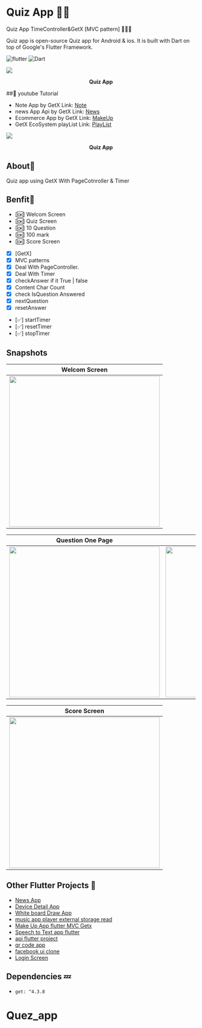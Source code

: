 # Quiz App ✍🏻
Quiz App TimeController&GetX [MVC pattern] 👨🏻‍💻

Quiz app is open-source Quiz app for Android & ios. It is built with Dart on top of Google's Flutter Framework.


![flutter](https://img.shields.io/badge/Flutter-Framework-green?logo=flutter)
![Dart](https://img.shields.io/badge/Dart-Language-blue?logo=dart)


<p><img src="snapshot/here.png" /></p>
<p align="center"><b>Quiz App</b></p>

##:rocket: youtube Tutorial

- Note App by GetX Link: [Note](https://www.youtube.com/watch?v=ZrDK3fG4PO0&t=198s&ab_channel=SecitDevelopers)
- news App Api by GetX Link: [News](https://www.youtube.com/watch?v=MFjoIT3RJSc&list=PLI36SLicSOmKQMPwPauvWDARjzrlQyLIo&index=21&ab_channel=SecitDevelopers)
- Ecommerce App by GetX Link: [MakeUp](https://www.youtube.com/watch?v=-bwiujixOpU&list=PLI36SLicSOmKQMPwPauvWDARjzrlQyLIo&index=3&ab_channel=SecitDevelopers)
- GetX EcoSystem playList Link: [PlayList](https://www.youtube.com/watch?v=8Jy4dtQOZMQ&list=PLI36SLicSOmKQMPwPauvWDARjzrlQyLIo&index=1)




<p><img src="snapshot/git.gif" /></p>
<p align="center"><b>Quiz App</b></p>


## About🤠

Quiz app using GetX With PageCotnroller & Timer



## Benfit👻
- [🆗] Welcom Screen
- [🆗] Quiz Screen
- [🆗] 10 Question
- [🆗] 100 mark
- [🆗] Score Screen
- [x] [GetX]
- [x] MVC patterns
- [x] Deal With PageController.
- [x] Deal With Timer
- [x] checkAnswer if it True | false
- [x] Content Char Count
- [x] check IsQuestion Answered
- [x] nextQuestion
- [x] resetAnswer
- [✅] startTimer
- [✅] resetTimer
- [✅] stopTimer

## Snapshots

| Welcom Screen
|------
|<img src="snapshot/welcom.jpg" width="400">

| Question One Page | Question Two Dialog|
|------|-------|
|<img src="snapshot/quiz.jpg" width="400">|<img src="snapshot/quizTwo.jpg" width="400">|

| Score Screen
|------
|<img src="snapshot/score.jpg" width="400">



## Other Flutter Projects 🔐
- [News App](https://github.com/itsherifAhmed/NewsApp)
- [Device Detail App](https://github.com/itsherifAhmed/device-detail-app)
- [White board Draw App](https://github.com/itsherifAhmed/draw-app)
- [music app player external storage read](https://github.com/itsherifAhmed/Music-Player-Read-external-Storage-Flutter-app)
- [Make Up App flutter MVC Getx](https://github.com/itsherifAhmed/MakeUp-App)
- [Speech to Text app flutter](https://github.com/itsherifAhmed/Speech-to-text-app)
- [api flutter project](https://github.com/itsherifAhmed/apiFlutter-Project)
- [qr code app](https://github.com/itsherifAhmed/qr-barcode)
- [facebook ui clone](https://github.com/itsherifAhmed/facebook-ui-clone)
- [Login Screen](https://github.com/itsherifAhmed/login-screen)


## Dependencies 💤
 -  `get: ^4.3.8`
# Quez_app
